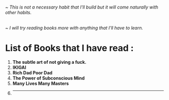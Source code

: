###### ~ This is not a necessary habit that I'll build but it will come naturally with other habits.
###### ~ I will try reading books more with anything that I'll have to learn. 


# List of Books that I have read :

1.  **The subtle art of not giving a fuck.**
2.  **IKIGAI**
3.  **Rich Dad Poor Dad**
4.  **The Power of Subconscious Mind**
5.  **Many Lives Many Masters**
6.  ****
